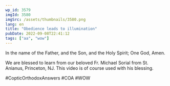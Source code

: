 ```yaml
---
wp_id: 3579
imgId: 3580
imgSrc: /assets/thumbnails/3580.png
lang: en
title: "Obedience leads to illumination"
pubDate: 2022-09-08T22:41:12
tags: ["aa", "wow"]
---
```

<!-- page: 6 -->

<p>In the name of the Father, and the Son, and the Holy Spirit; One God, Amen.</p>
<p>We are blessed to learn from our beloved Fr. Michael Sorial from St. Anianus, Princeton, NJ. This video is of course used with his blessing.</p>
<p>#CopticOrthodoxAnswers #COA #WOW</p>
